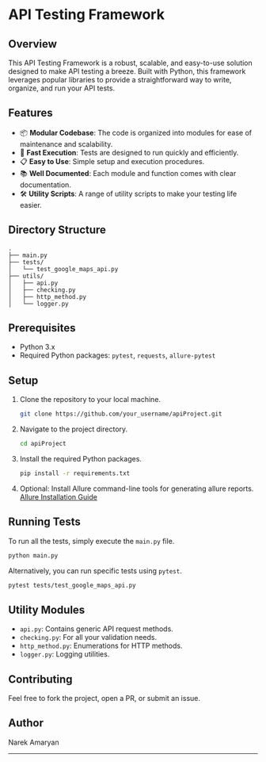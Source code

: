 
# API Testing Framework

## Overview

This API Testing Framework is a robust, scalable, and easy-to-use solution designed to make API testing a breeze. Built with Python, this framework leverages popular libraries to provide a straightforward way to write, organize, and run your API tests.

## Features

- 📦 **Modular Codebase**: The code is organized into modules for ease of maintenance and scalability.
- 🚀 **Fast Execution**: Tests are designed to run quickly and efficiently.
- 📋 **Easy to Use**: Simple setup and execution procedures.
- 📚 **Well Documented**: Each module and function comes with clear documentation.
- 🛠 **Utility Scripts**: A range of utility scripts to make your testing life easier.

## Directory Structure

```
.
├── main.py
├── tests/
│   └── test_google_maps_api.py
├── utils/
│   ├── api.py
│   ├── checking.py
│   ├── http_method.py
│   └── logger.py
```

## Prerequisites

- Python 3.x
- Required Python packages: `pytest`, `requests`, `allure-pytest`

## Setup

1. Clone the repository to your local machine.
    ```bash
    git clone https://github.com/your_username/apiProject.git
    ```
2. Navigate to the project directory.
    ```bash
    cd apiProject
    ```
3. Install the required Python packages.
    ```bash
    pip install -r requirements.txt
    ```
4. Optional: Install Allure command-line tools for generating allure reports. [Allure Installation Guide](https://docs.qameta.io/allure/#_installing_a_commandline)


## Running Tests

To run all the tests, simply execute the `main.py` file.

```bash
python main.py
```

Alternatively, you can run specific tests using `pytest`.

```bash
pytest tests/test_google_maps_api.py
```

## Utility Modules

- `api.py`: Contains generic API request methods.
- `checking.py`: For all your validation needs.
- `http_method.py`: Enumerations for HTTP methods.
- `logger.py`: Logging utilities.

## Contributing

Feel free to fork the project, open a PR, or submit an issue.

## Author

Narek Amaryan

---

